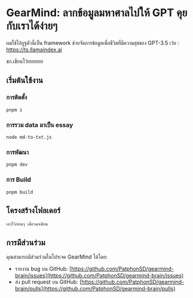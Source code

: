 # GearMind: ลากข้อมูลมหาศาลไปให้ GPT คุยกับเราได้ง่ายๆ

ผมใช้ไอ้อูฐตัวนี้เป็น framework ช่วยจัดการข้อมูลเพื่อชีวิตที่มีความสุขของ GPT-3.5 เว้ย : https://ts.llamaindex.ai

ขก.เขียนโว้ยยยยยย

## เริ่มต้นใช้งาน

### การติดตั้ง

```
pnpm i
```

### การรวม data มาเป็น essay

```
node md-to-txt.js
```

### การพัฒนา

```
pnpm dev
```

### การ Build

```
pnpm build
```

## โครงสร้างโฟลเดอร์

```
เอาไว้ก่อนๆ เดี๋ยวมาเขียน
```

## การมีส่วนร่วม

คุณสามารถมีส่วนร่วมในโปรเจค GearMind ได้โดย:

* รายงาน bug บน GitHub: [https://github.com/PatphonSD/gearmind-brain/issues](https://github.com/PatphonSD/gearmind-brain/issues)
* ส่ง pull request บน GitHub: [https://github.com/PatphonSD/gearmind-brain/pulls](https://github.com/PatphonSD/gearmind-brain/pulls)
